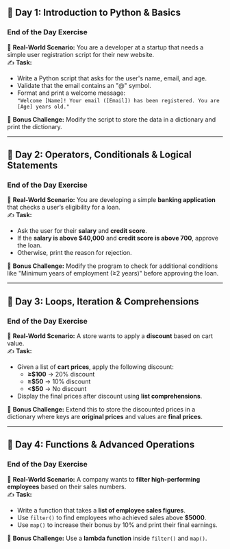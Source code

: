 ## **📅 Day 1: Introduction to Python & Basics**

### **End of the Day Exercise**
🔹 **Real-World Scenario:** You are a developer at a startup that needs a simple user registration script for their new website.  
✍ **Task:**  
- Write a Python script that asks for the user's name, email, and age.
- Validate that the email contains an "@" symbol.
- Format and print a welcome message:  
  `"Welcome [Name]! Your email ([Email]) has been registered. You are [Age] years old."`

📌 **Bonus Challenge:** Modify the script to store the data in a dictionary and print the dictionary.

---

## **📅 Day 2: Operators, Conditionals & Logical Statements**

### **End of the Day Exercise**
🔹 **Real-World Scenario:** You are developing a simple **banking application** that checks a user’s eligibility for a loan.  
✍ **Task:**  
- Ask the user for their **salary** and **credit score**.
- If the **salary is above $40,000** and **credit score is above 700**, approve the loan.
- Otherwise, print the reason for rejection.

📌 **Bonus Challenge:** Modify the program to check for additional conditions like "Minimum years of employment (≥2 years)" before approving the loan.

---

## **📅 Day 3: Loops, Iteration & Comprehensions**

### **End of the Day Exercise**
🔹 **Real-World Scenario:** A store wants to apply a **discount** based on cart value.  
✍ **Task:**  
- Given a list of **cart prices**, apply the following discount:
  - **≥$100** → 20% discount
  - **≥$50** → 10% discount
  - **<$50** → No discount
- Display the final prices after discount using **list comprehensions**.

📌 **Bonus Challenge:** Extend this to store the discounted prices in a dictionary where keys are **original prices** and values are **final prices**.

---

## **📅 Day 4: Functions & Advanced Operations**

### **End of the Day Exercise**
🔹 **Real-World Scenario:** A company wants to **filter high-performing employees** based on their sales numbers.  
✍ **Task:**  
- Write a function that takes a **list of employee sales figures**.
- Use `filter()` to find employees who achieved sales above **$5000**.
- Use `map()` to increase their bonus by 10% and print their final earnings.

📌 **Bonus Challenge:** Use a **lambda function** inside `filter()` and `map()`.
